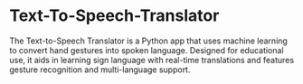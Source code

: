 # Text-To-Speech-Translator
The Text-to-Speech Translator is a Python app that uses machine learning to convert hand gestures into spoken language. Designed for educational use, it aids in learning sign language with real-time translations and features gesture recognition and multi-language support.
